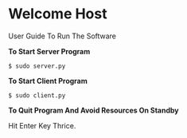 # Welcome Host

User Guide To Run The Software

**To Start Server Program**

```$ sudo server.py```

**To Start Client Program**

```$ sudo client.py```

**To Quit Program And Avoid Resources On Standby**

Hit Enter Key Thrice.






